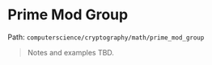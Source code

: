 # Prime Mod Group

Path: `computerscience/cryptography/math/prime_mod_group`

> Notes and examples TBD.
